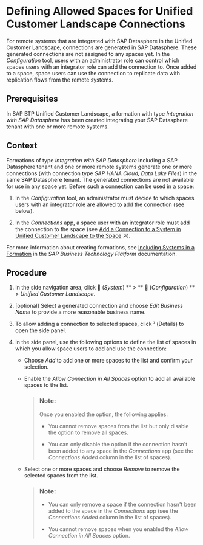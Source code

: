 <!-- loio67ec785b5de842488781f20c4ab52a9f -->

<link rel="stylesheet" type="text/css" href="../css/sap-icons.css"/>

# Defining Allowed Spaces for Unified Customer Landscape Connections

For remote systems that are integrated with SAP Datasphere in the Unified Customer Landscape, connections are generated in SAP Datasphere. These generated connections are not assigned to any spaces yet. In the *Configuration* tool, users with an administrator role can control which spaces users with an integrator role can add the connection to. Once added to a space, space users can use the connection to replicate data with replication flows from the remote systems.



<a name="loio67ec785b5de842488781f20c4ab52a9f__section_tsl_b2w_rbc"/>

## Prerequisites

In SAP BTP Unified Customer Landscape, a formation with type *Integration with SAP Datasphere* has been created integrating your SAP Datasphere tenant with one or more remote systems.



<a name="loio67ec785b5de842488781f20c4ab52a9f__section_ysv_4dw_rbc"/>

## Context

Formations of type *Integration with SAP Datasphere* including a SAP Datasphere tenant and one or more remote systems generate one or more connections \(with connection type *SAP HANA Cloud, Data Lake Files*\) in the same SAP Datasphere tenant. The generated connections are not available for use in any space yet. Before such a connection can be used in a space:

1.  In the *Configuration* tool, an administrator must decide to which spaces users with an integrator role are allowed to add the connection \(see below\).

2.  In the *Connections* app, a space user with an integrator role must add the connection to the space \(see [Add a Connection to a System in Unified Customer Landscape to the Space](https://help.sap.com/viewer/9f36ca35bc6145e4acdef6b4d852d560/DEV_CURRENT/en-US/2629b2e8d2d54754bee3e83196b7f710.html "For systems that are integrated with SAP Datasphere in the Unified Customer Landscape, connections are generated in SAP Datasphere when creating a formation, but they are not assigned to any space yet. If an administrator has allowed the connection to be added to your space, users with an integrator role can add the connection to the space in the Connections app.") :arrow_upper_right:\).


For more information about creating formations, see [Including Systems in a Formation](https://help.sap.com/docs/btp/sap-business-technology-platform/including-sap-systems-in-formation) in the *SAP Business Technology Platform* documentation.



<a name="loio67ec785b5de842488781f20c4ab52a9f__section_uyw_sdw_rbc"/>

## Procedure

1.  In the side navigation area, click <span class="FPA-icons-V3"></span> \(*System*\) ** \> ** :wrench: \(*Configuration*\) ** \> *Unified Customer Landscape*.

2.  \[optional\] Select a generated connection and choose *Edit Business Name* to provide a more reasonable business name.

3.  To allow adding a connection to selected spaces, click <span class="SAP-icons-V5"></span> \(Details\) to open the side panel.

4.  In the side panel, use the following options to define the list of spaces in which you allow space users to add and use the connection:

    -   Choose *Add* to add one or more spaces to the list and confirm your selection.

    -   Enable the *Allow Connection in All Spaces* option to add all available spaces to the list.

        > ### Note:  
        > Once you enabled the option, the following applies:
        > 
        > -   You cannot remove spaces from the list but only disable the option to remove all spaces.
        > 
        > -   You can only disable the option if the connection hasn't been added to any space in the *Connections* app \(see the *Connections Added* column in the list of spaces\).

    -   Select one or more spaces and choose *Remove* to remove the selected spaces from the list.

        > ### Note:  
        > -   You can only remove a space if the connection hasn't been added to the space in the *Connections* app \(see the *Connections Added* column in the list of spaces\).
        > 
        > -   You cannot remove spaces when you enabled the *Allow Connection in All Spaces* option.



